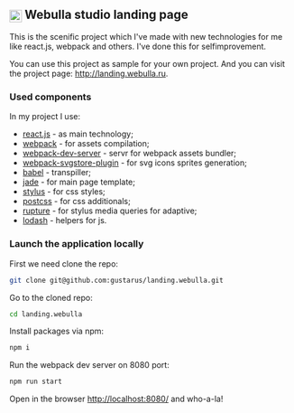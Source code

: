 ## <img src="http://webulla.ru/static/logo-60x60.png" width="22px" height="22px" style="vertical-align: middle;" /> Webulla studio landing page

This is the scenific project which I've made with new technologies for me like react.js, webpack and others. I've done this for selfimprovement. 

You can use this project as sample for your own project. And you can visit the project page: http://landing.webulla.ru.

### Used components
In my project I use:
* [react.js](https://facebook.github.io/react/) - as main technology;
* [webpack](https://webpack.github.io/) - for assets compilation;
* [webpack-dev-server](https://webpack.github.io/docs/webpack-dev-server.html) - servr for webpack assets bundler;
* [webpack-svgstore-plugin](https://www.npmjs.com/package/webpack-svgstore-plugin) - for svg icons sprites generation;
* [babel](https://babeljs.io/) - transpiller;
* [jade](http://jade-lang.com/) - for main page template;
* [stylus](http://stylus-lang.com/) - for css styles;
* [postcss](https://github.com/postcss/postcss) - for css additionals;
* [rupture](https://github.com/jescalan/rupture) - for stylus media queries for adaptive;
* [lodash](https://lodash.com/) - helpers for js.


### Launch the application locally
First we need clone the repo:
```bash
git clone git@github.com:gustarus/landing.webulla.git
```

Go to the cloned repo:
```bash
cd landing.webulla
```

Install packages via npm:
```bash
npm i
```

Run the webpack dev server on 8080 port:
```bash
npm run start
```

Open in the browser [http://localhost:8080/](http://localhost:8080/) and who-a-la!
